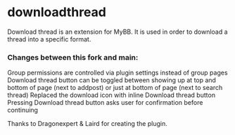 # downloadthread
Download thread is an extension for MyBB.  It is used in order to download a thread into a specific format.

### Changes between this fork and main: 
Group permissions are controlled via plugin settings instead of group pages
Download thread button can be toggled between showing up at top and bottom of page (next to addpost)
or just at bottom of page (next to search thread)
Replaced the download icon with inline Download thread button
Pressing Download thread button asks user for confirmation before continuing

Thanks to Dragonexpert & Laird for creating the plugin.

